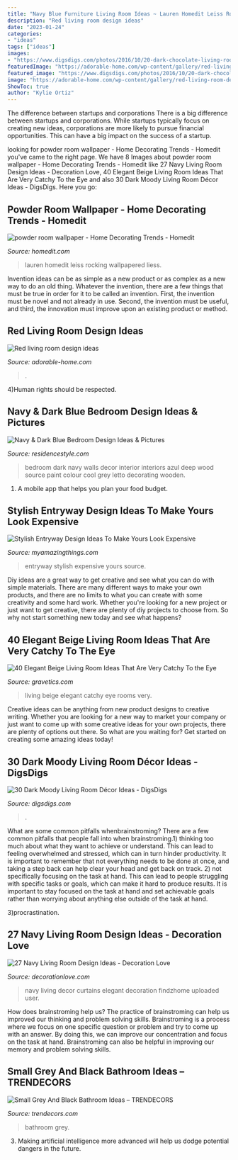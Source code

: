 ```yaml
---
title: "Navy Blue Furniture Living Room Ideas ~ Lauren Homedit Leiss Rocking Wallpapered Liess"
description: "Red living room design ideas"
date: "2023-01-24"
categories:
- "ideas"
tags: ["ideas"]
images:
- "https://www.digsdigs.com/photos/2016/10/20-dark-chocolate-living-room-with-metallic-accents-and-greenery.jpg"
featuredImage: "https://adorable-home.com/wp-content/gallery/red-living-room-design-ideas/red-living-room-design-ideas-4.jpg"
featured_image: "https://www.digsdigs.com/photos/2016/10/20-dark-chocolate-living-room-with-metallic-accents-and-greenery.jpg"
image: "https://adorable-home.com/wp-content/gallery/red-living-room-design-ideas/red-living-room-design-ideas-4.jpg"
ShowToc: true
author: "Kylie Ortiz"
---
```



The difference between startups and corporations
There is a big difference between startups and corporations. While startups typically focus on creating new ideas, corporations are more likely to pursue financial opportunities. This can have a big impact on the success of a startup.

	

		
looking for powder room wallpaper - Home Decorating Trends - Homedit you've came to the right page. We have 8 Images about powder room wallpaper - Home Decorating Trends - Homedit like 27 Navy Living Room Design Ideas - Decoration Love, 40 Elegant Beige Living Room Ideas That Are Very Catchy To the Eye and also 30 Dark Moody Living Room Décor Ideas - DigsDigs. Here you go:
		
    
## Powder Room Wallpaper - Home Decorating Trends - Homedit

<img loading=lazy src="http://cdn.homedit.com/wp-content/uploads/2015/09/powder-room-wallpaper.jpg" onerror="this.onerror=null;this.src='https://tse4.mm.bing.net/th?id=OIP.k-zgJlyfYhqRkZ_0cp_hCQHaLF&amp;pid=15.1';" alt="powder room wallpaper - Home Decorating Trends - Homedit">

_Source: homedit.com_

>lauren homedit leiss rocking wallpapered liess. 

	

Invention ideas can be as simple as a new product or as complex as a new way to do an old thing. Whatever the invention, there are a few things that must be true in order for it to be called an invention. First, the invention must be novel and not already in use. Second, the invention must be useful, and third, the innovation must improve upon an existing product or method.

    
## Red Living Room Design Ideas

<img loading=lazy src="https://adorable-home.com/wp-content/gallery/red-living-room-design-ideas/red-living-room-design-ideas-4.jpg" onerror="this.onerror=null;this.src='https://tse4.mm.bing.net/th?id=OIP.qEtSGrbQtZdX_manp6MywgHaFj&amp;pid=15.1';" alt="Red living room design ideas">

_Source: adorable-home.com_

>. 

	

4)Human rights should be respected.

    
## Navy &amp; Dark Blue Bedroom Design Ideas &amp; Pictures

<img loading=lazy src="http://residencestyle.com/wp-content/uploads/2015/01/Blue-Bedroom-Design-Ideas.jpg" onerror="this.onerror=null;this.src='https://tse2.mm.bing.net/th?id=OIP.30V0IqvfnVKueG0iqkWnUAHaKw&amp;pid=15.1';" alt="Navy &amp; Dark Blue Bedroom Design Ideas &amp; Pictures">

_Source: residencestyle.com_

>bedroom dark navy walls decor interior interiors azul deep wood source paint colour cool grey letto decorating wooden. 

	

1. A mobile app that helps you plan your food budget.

    
## Stylish Entryway Design Ideas To Make Yours Look Expensive

<img loading=lazy src="https://myamazingthings.com/wp-content/uploads/2017/08/entryway-ideas-4.png" onerror="this.onerror=null;this.src='https://tse4.mm.bing.net/th?id=OIP.9mAPYq5ZExoAWqMFmKdn7wHaLG&amp;pid=15.1';" alt="Stylish Entryway Design Ideas To Make Yours Look Expensive">

_Source: myamazingthings.com_

>entryway stylish expensive yours source. 

	

Diy ideas are a great way to get creative and see what you can do with simple materials. There are many different ways to make your own products, and there are no limits to what you can create with some creativity and some hard work. Whether you're looking for a new project or just want to get creative, there are plenty of diy projects to choose from. So why not start something new today and see what happens?

    
## 40 Elegant Beige Living Room Ideas That Are Very Catchy To The Eye

<img loading=lazy src="http://www.gravetics.com/wp-content/uploads/2017/09/Beige-and-brown-living-room-decorating-ideas.jpg" onerror="this.onerror=null;this.src='https://tse1.mm.bing.net/th?id=OIP.s4ExyKjxt7Idm5FKHglWegHaJ4&amp;pid=15.1';" alt="40 Elegant Beige Living Room Ideas That Are Very Catchy To the Eye">

_Source: gravetics.com_

>living beige elegant catchy eye rooms very. 

	

Creative ideas can be anything from new product designs to creative writing. Whether you are looking for a new way to market your company or just want to come up with some creative ideas for your own projects, there are plenty of options out there. So what are you waiting for? Get started on creating some amazing ideas today!

    
## 30 Dark Moody Living Room Décor Ideas - DigsDigs

<img loading=lazy src="https://www.digsdigs.com/photos/2016/10/20-dark-chocolate-living-room-with-metallic-accents-and-greenery.jpg" onerror="this.onerror=null;this.src='https://tse2.mm.bing.net/th?id=OIP.Y7fHraziwoPGUsYIhTXbcAHaLH&amp;pid=15.1';" alt="30 Dark Moody Living Room Décor Ideas - DigsDigs">

_Source: digsdigs.com_

>. 

	

What are some common pitfalls whenbrainstroming?
There are a few common pitfalls that people fall into when brainstroming.1) thinking too much about what they want to achieve or understand. This can lead to feeling overwhelmed and stressed, which can in turn hinder productivity. It is important to remember that not everything needs to be done at once, and taking a step back can help clear your head and get back on track.
2) not specifically focusing on the task at hand. This can lead to people struggling with specific tasks or goals, which can make it hard to produce results. It is important to stay focused on the task at hand and set achievable goals rather than worrying about anything else outside of the task at hand.

3)procrastination.

    
## 27 Navy Living Room Design Ideas - Decoration Love

<img loading=lazy src="http://www.decorationlove.com/wp-content/uploads/2016/09/Navy-Blue-Living-Room-Curtains.jpg" onerror="this.onerror=null;this.src='https://tse4.mm.bing.net/th?id=OIP.KepVRcMv43u4sKxvP2Ce7AHaJ3&amp;pid=15.1';" alt="27 Navy Living Room Design Ideas - Decoration Love">

_Source: decorationlove.com_

>navy living decor curtains elegant decoration findzhome uploaded user. 

	

How does brainstroming help us?
The practice of brainstroming can help us improved our thinking and problem solving skills. Brainstroming is a process where we focus on one specific question or problem and try to come up with an answer. By doing this, we can improve our concentration and focus on the task at hand. Brainstroming can also be helpful in improving our memory and problem solving skills.

    
## Small Grey And Black Bathroom Ideas – TRENDECORS

<img loading=lazy src="https://i.pinimg.com/originals/78/69/89/78698907c3a3eee0bb7e833085df90e3.jpg" onerror="this.onerror=null;this.src='https://tse2.mm.bing.net/th?id=OIP.40-vQSb9cpbkeuHS5e3SiwHaJ9&amp;pid=15.1';" alt="Small Grey And Black Bathroom Ideas – TRENDECORS">

_Source: trendecors.com_

>bathroom grey. 

	

3. Making artificial intelligence more advanced will help us dodge potential dangers in the future.

